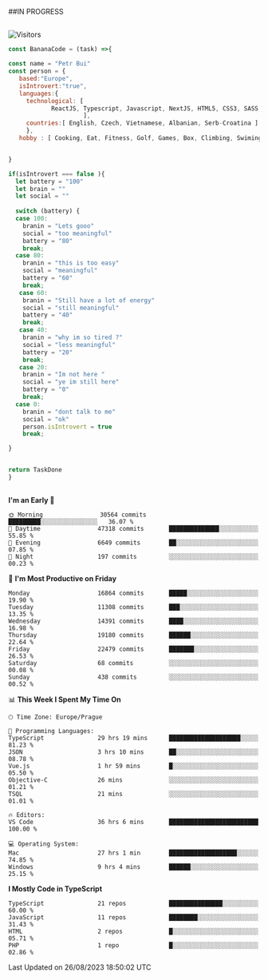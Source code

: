 ##IN PROGRESS
##
![Visitors](https://komarev.com/ghpvc/?username=petrbui&style=for-the-badge&label=Visitors+👀)
```Javascript
const BananaCode = (task) =>{

const name = "Petr Bui"
const person = {
   based:"Europe",
   isIntrovert:"true",
   languages:{
     technological: [ 
            ReactJS, Typescript, Javascript, NextJS, HTML5, CSS3, SASS, Redux, Node, Storybook, Styled-Component
                     ],
     countries:[ English, Czech, Vietnamese, Albanian, Serb-Croatina ]
     },
   hobby : [ Cooking, Eat, Fitness, Golf, Games, Box, Climbing, Swiming],


}

if(isIntrovert === false ){
  let battery = "100"
  let brain = ""
  let social = ""
  
  switch (battery) {
  case 100:
    branin = "Lets gooo"
    social = "too meaningful"
    battery = "80"
    break;
  case 80:
    branin = "this is too easy"
    social = "meaningful"
    battery = "60"
    break;
   case 60:
    branin = "Still have a lot of energy"
    social = "still meaningful"
    battery = "40"
    break;
   case 40:
    branin = "why im so tired ?"
    social = "less meaningful"
    battery = "20"
    break;
   case 20:
    branin = "Im not here "
    social = "ye im still here"
    battery = "0"
    break;
  case 0:
    branin = "dont talk to me"
    social = "ok"
    person.isIntrovert = true
    break;

}


return TaskDone
}
```



##
<!--
[![My GitHub stats](https://github-readme-stats.vercel.app/api?username=petrbui&theme=github_dark)](https://github.com/anuraghazra/github-readme-stats)

[![My wakatime stats](https://github-readme-stats.vercel.app/api/wakatime?username=petrbui&theme=github_dark)](https://github.com/anuraghazra/github-readme-stats)
-->
<!--START_SECTION:waka-->
**I'm an Early 🐤** 

```text
🌞 Morning                30564 commits       █████████░░░░░░░░░░░░░░░░   36.07 % 
🌆 Daytime                47318 commits       ██████████████░░░░░░░░░░░   55.85 % 
🌃 Evening                6649 commits        ██░░░░░░░░░░░░░░░░░░░░░░░   07.85 % 
🌙 Night                  197 commits         ░░░░░░░░░░░░░░░░░░░░░░░░░   00.23 % 
```
📅 **I'm Most Productive on Friday** 

```text
Monday                   16864 commits       █████░░░░░░░░░░░░░░░░░░░░   19.90 % 
Tuesday                  11308 commits       ███░░░░░░░░░░░░░░░░░░░░░░   13.35 % 
Wednesday                14391 commits       ████░░░░░░░░░░░░░░░░░░░░░   16.98 % 
Thursday                 19180 commits       ██████░░░░░░░░░░░░░░░░░░░   22.64 % 
Friday                   22479 commits       ███████░░░░░░░░░░░░░░░░░░   26.53 % 
Saturday                 68 commits          ░░░░░░░░░░░░░░░░░░░░░░░░░   00.08 % 
Sunday                   438 commits         ░░░░░░░░░░░░░░░░░░░░░░░░░   00.52 % 
```


📊 **This Week I Spent My Time On** 

```text
🕑︎ Time Zone: Europe/Prague

💬 Programming Languages: 
TypeScript               29 hrs 19 mins      ████████████████████░░░░░   81.23 % 
JSON                     3 hrs 10 mins       ██░░░░░░░░░░░░░░░░░░░░░░░   08.78 % 
Vue.js                   1 hr 59 mins        █░░░░░░░░░░░░░░░░░░░░░░░░   05.50 % 
Objective-C              26 mins             ░░░░░░░░░░░░░░░░░░░░░░░░░   01.21 % 
TSQL                     21 mins             ░░░░░░░░░░░░░░░░░░░░░░░░░   01.01 % 

🔥 Editors: 
VS Code                  36 hrs 6 mins       █████████████████████████   100.00 % 

💻 Operating System: 
Mac                      27 hrs 1 min        ███████████████████░░░░░░   74.85 % 
Windows                  9 hrs 4 mins        ██████░░░░░░░░░░░░░░░░░░░   25.15 % 
```

**I Mostly Code in TypeScript** 

```text
TypeScript               21 repos            ███████████████░░░░░░░░░░   60.00 % 
JavaScript               11 repos            ████████░░░░░░░░░░░░░░░░░   31.43 % 
HTML                     2 repos             █░░░░░░░░░░░░░░░░░░░░░░░░   05.71 % 
PHP                      1 repo              █░░░░░░░░░░░░░░░░░░░░░░░░   02.86 % 
```




 Last Updated on 26/08/2023 18:50:02 UTC
<!--END_SECTION:waka-->
